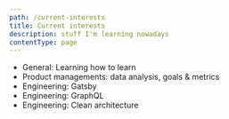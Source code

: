 ```yaml
---
path: /current-interests
title: Current interests
description: stuff I'm learning nowadays
contentType: page
---
```


- General: Learning how to learn
- Product managements: data analysis, goals & metrics
- Engineering: Gatsby
- Engineering: GraphQL
- Engineering: Clean architecture

